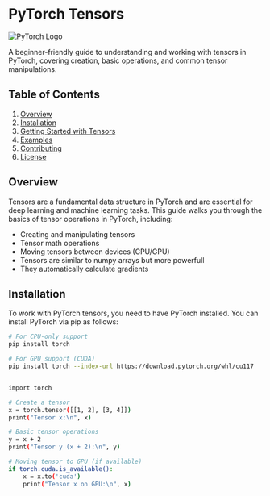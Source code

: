 # PyTorch Tensors

![PyTorch Logo](https://upload.wikimedia.org/wikipedia/commons/9/96/Pytorch_logo.png)

A beginner-friendly guide to understanding and working with tensors in PyTorch, covering creation, basic operations, and common tensor manipulations.

## Table of Contents
1. [Overview](#overview)
2. [Installation](#installation)
3. [Getting Started with Tensors](#getting-started-with-tensors)
4. [Examples](#examples)
5. [Contributing](#contributing)
6. [License](#license)

## Overview
Tensors are a fundamental data structure in PyTorch and are essential for deep learning and machine learning tasks. This guide walks you through the basics of tensor operations in PyTorch, including:
- Creating and manipulating tensors
- Tensor math operations
- Moving tensors between devices (CPU/GPU)
- Tensors are similar to numpy arrays but more powerfull
- They automatically calculate gradients

## Installation

To work with PyTorch tensors, you need to have PyTorch installed. You can install PyTorch via pip as follows:

```bash
# For CPU-only support
pip install torch

# For GPU support (CUDA)
pip install torch --index-url https://download.pytorch.org/whl/cu117


import torch

# Create a tensor
x = torch.tensor([[1, 2], [3, 4]])
print("Tensor x:\n", x)

# Basic tensor operations
y = x + 2
print("Tensor y (x + 2):\n", y)

# Moving tensor to GPU (if available)
if torch.cuda.is_available():
    x = x.to('cuda')
    print("Tensor x on GPU:\n", x)
